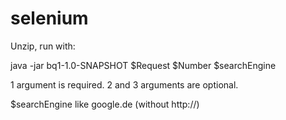 # selenium

Unzip, run with: 

java -jar bq1-1.0-SNAPSHOT $Request $Number $searchEngine

1 argument is required. 2 and 3 arguments are optional.

$searchEngine like google.de (without http://)
